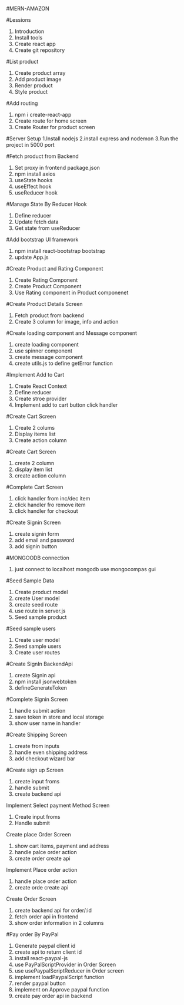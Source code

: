 #MERN-AMAZON
 
 #Lessions

 1. Introduction
 2. Install tools
 3. Create react app
 4. Create git repository

 #List product 

 1. Create product array
 2. Add product image
 3. Render product
 4. Style product
 
 #Add routing
 1. npm i create-react-app
 2. Create route for home screen
 3. Create Router for product screen

 #Server Setup
 1.Install nodejs
 2.install express  and nodemon
 3.Run the project in 5000 port

 #Fetch product from Backend
  
 1. Set proxy in frontend package.json 
 2. npm install axios
 3. useState hooks
 4. useEffect hook
 5. useReducer hook

 #Manage State By Reducer Hook
 
 1. Define reducer
 2. Update fetch data
 3. Get state from useReducer

 #Add bootstrap UI framework

 1. npm install react-bootstrap bootstrap
 2. update App.js

 #Create Product and Rating  Component
 1. Create Rating Component
 2. Create Product  Component
 3. Use Rating component in Product componenet

 #Create Product Details Screen
 1. Fetch product from backend
 2. Create 3 column for image, info and action
 

 #Create loading component and Message component
 1. create loading component
 2. use spinner component
 3. create message component
 4. create utils.js to define getError function

#Implement Add to Cart
1. Create React Context
2. Define reducer
3. Create stroe provider
4. Implement add to cart button click handler


#Create Cart Screen
1. Create 2 colums
2. Display items list
3. Create action column

#Create Cart Screen
1. create 2 column
2. display item list
3. create action column

#Complete Cart Screen
1. click handler from inc/dec item
2. click handler fro  remove item
3. click handler for checkout

#Create Signin Screen
1. create signin form
2. add email and password
4. add signin button


#MONGOODB connection

1.  just connect to localhost mongodb  use mongocompas gui

#Seed Sample Data

1. Create product model
2. create User model
3. create seed route
4. use route in server.js
5. Seed sample product


#Seed sample users
1. Create user model
2. Seed sample users
3. Create user routes

#Create SignIn BackendApi
1. create Signin api
2. npm install jsonwebtoken
3. defineGenerateToken


#Complete Signin Screen
1. handle submit action
2. save token in store and local storage
3. show user name in handler


#Create Shipping Screen
1. create from inputs
2. handle even shipping address
3. add checkout wizard bar

#Create sign up Screen
 
 1. create input froms
 2. handle submit
 3. create backend api

 Implement Select payment Method Screen

 1. Create input froms
 2. Handle submit

 Create place Order Screen

 1. show cart items, payment and address
 2. handle palce order action
 3. create order create api


 Implement Place order action
 1. handle place order action
 2. create orde create api
 
 Create Order Screen
 1. create backend api for order/:id
 2. fetch order api in frontend
 3. show order information in 2 columns

 #Pay order By PayPal

 1. Generate paypal client id
 2. create api to return client id
 3. install react-paypal-js
 4. use PayPalScriptProvider in Order Screen
 5. use usePaypalScriptReducer in Order screen
 6. implement loadPaypalScript function
 7. render paypal button
 8. implement on Approve paypal function
 9.  create pay order api in backend
 


 
